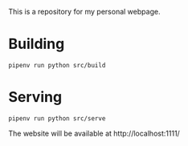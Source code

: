 This is a repository for my personal webpage.

# Building

```
pipenv run python src/build
```

# Serving

```
pipenv run python src/serve
```

The website will be available at http://localhost:1111/
